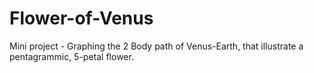 # Flower-of-Venus
Mini project - Graphing the 2 Body path of Venus-Earth, that illustrate a pentagrammic, 5-petal flower. 
